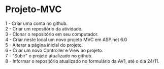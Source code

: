 # Projeto-MVC

1 - Criar uma conta no github.<br>
2 - Criar um repositório da atividade.<br>
3 - Clonar o repositório em seu computador.<br>
4 - Criar neste local um novo projeto MVC em ASP.net 6.0<br>
5 - Alterar a página inicial do projeto.<br>
6 - Criar um novo Controller e View ao projeto.<br>
7 - "Subir" o projeto atualizado no github.<br>
8 - Informar o repositório atualizado no formulário da AV1, até o dia 24/11.
